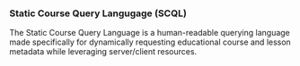 ### Static Course Query Langugage (SCQL)
The Static Course Query Language is a human-readable querying language made specifically for dynamically requesting educational course and lesson metadata while leveraging server/client resources.
